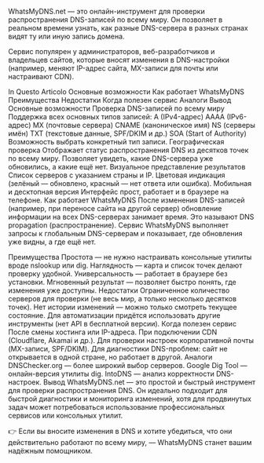 WhatsMyDNS.net — это онлайн-инструмент для проверки распространения DNS-записей по всему миру. Он позволяет в реальном времени узнать, как разные DNS-сервера в разных странах видят ту или иную запись домена.

Сервис популярен у администраторов, веб-разработчиков и владельцев сайтов, которые вносят изменения в DNS-настройки (например, меняют IP-адрес сайта, MX-записи для почты или настраивают CDN).

In Questo Articolo
Основные возможности
Как работает WhatsMyDNS
Преимущества
Недостатки
Когда полезен сервис
Аналоги
Вывод
Основные возможности
Проверка DNS-записей по всему миру
Поддержка всех основных типов записей:
A (IPv4-адрес)
AAAA (IPv6-адрес)
MX (почтовые сервера)
CNAME (каноническое имя)
NS (серверы имён)
TXT (текстовые данные, SPF/DKIM и др.)
SOA (Start of Authority)
Возможность выбрать конкретный тип записи.
Географическая проверка
Отображает статус распространения DNS из десятков точек по всему миру.
Позволяет увидеть, какие DNS-сервера уже обновились, а какие ещё нет.
Визуальное представление результатов
Список серверов с указанием страны и IP.
Цветовая индикация (зелёный — обновлено, красный — нет ответа или ошибка).
Мобильная и десктопная версия
Интерфейс прост, работает и в браузере на телефоне.
Как работает WhatsMyDNS
После изменения DNS-записей (например, при переносе сайта на другой сервер) обновление информации на всех DNS-серверах занимает время. Это называют DNS propagation (распространение).
Сервис WhatsMyDNS выполняет запросы к глобальным DNS-серверам и показывает, где обновления уже видны, а где ещё нет.

Преимущества
Простота — не нужно настраивать консольные утилиты вроде nslookup или dig.
Наглядность — карта и список точек делают проверку удобной.
Универсальность — работает в браузере без установки.
Мгновенный результат — позволяет быстро понять, где изменения уже доступны.
Недостатки
Ограниченное количество серверов для проверки (не весь мир, а только несколько десятков точек).
Нет истории изменений — можно только смотреть текущее состояние.
Для автоматизации придётся использовать другие инструменты (нет API в бесплатной версии).
Когда полезен сервис
После смены хостинга или IP-адреса.
При подключении CDN (Cloudflare, Akamai и др.).
Для проверки настроек корпоративной почты (MX-записи, SPF/DKIM).
Для диагностики DNS-проблем: сайт не открывается в одной стране, но работает в другой.
Аналоги
DNSChecker.org — более широкий выбор серверов.
Google Dig Tool — онлайн-версия утилиты dig.
IntoDNS — анализ корректности DNS-настроек.
Вывод
WhatsMyDNS.net — это простой и быстрый инструмент для проверки распространения DNS. Он идеально подходит для быстрой диагностики и мониторинга изменений, хотя для продвинутых задач может потребоваться использование профессиональных сервисов или консольных утилит.

👉 Если вы вносите изменения в DNS и хотите убедиться, что они действительно работают по всему миру, — WhatsMyDNS станет вашим надёжным помощником.